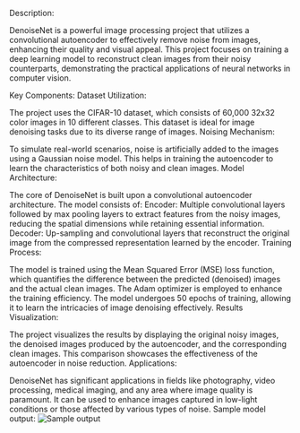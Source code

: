 Description:

DenoiseNet is a powerful image processing project that utilizes a convolutional autoencoder to effectively remove noise from images, enhancing their quality and visual appeal. This project focuses on training a deep learning model to reconstruct clean images from their noisy counterparts, demonstrating the practical applications of neural networks in computer vision.

Key Components:
Dataset Utilization:

The project uses the CIFAR-10 dataset, which consists of 60,000 32x32 color images in 10 different classes. This dataset is ideal for image denoising tasks due to its diverse range of images.
Noising Mechanism:

To simulate real-world scenarios, noise is artificially added to the images using a Gaussian noise model. This helps in training the autoencoder to learn the characteristics of both noisy and clean images.
Model Architecture:

The core of DenoiseNet is built upon a convolutional autoencoder architecture. The model consists of:
Encoder: Multiple convolutional layers followed by max pooling layers to extract features from the noisy images, reducing the spatial dimensions while retaining essential information.
Decoder: Up-sampling and convolutional layers that reconstruct the original image from the compressed representation learned by the encoder.
Training Process:

The model is trained using the Mean Squared Error (MSE) loss function, which quantifies the difference between the predicted (denoised) images and the actual clean images. The Adam optimizer is employed to enhance the training efficiency.
The model undergoes 50 epochs of training, allowing it to learn the intricacies of image denoising effectively.
Results Visualization:

The project visualizes the results by displaying the original noisy images, the denoised images produced by the autoencoder, and the corresponding clean images. This comparison showcases the effectiveness of the autoencoder in noise reduction.
Applications:

DenoiseNet has significant applications in fields like photography, video processing, medical imaging, and any area where image quality is paramount. It can be used to enhance images captured in low-light conditions or those affected by various types of noise.
Sample model output:
![Sample output ](https://github.com/user-attachments/assets/b137edae-89a2-43a8-b157-15128137e92f)

